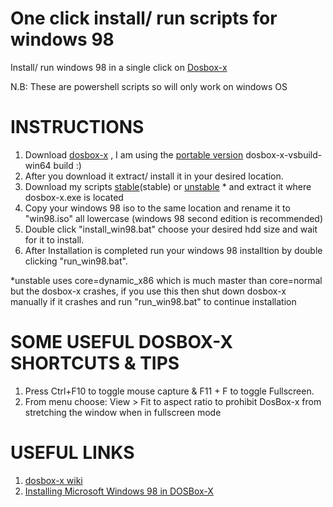 # One click install/ run scripts for windows 98

Install/ run windows 98 in a single click on [Dosbox-x](https://dosbox-x.com/)

N.B: These are powershell scripts so will only work on windows OS

# INSTRUCTIONS

1. Download [dosbox-x](https://github.com/joncampbell123/dosbox-x/releases) , I am using the [portable version](https://github.com/joncampbell123/dosbox-x/releases/download/dosbox-x-v0.84.1/dosbox-x-vsbuild-win64-20220701165137.zip) dosbox-x-vsbuild-win64 build :)
2. After you download it extract/ install it in your desired location.
3. Download my scripts [stable](https://github.com/MrDiagnose/Windows98-install-scripts-DosBox-X/releases/download/v1.0.3/win98_dosBox-x_script_v1.0.3.zip)(stable) or [unstable](https://github.com/MrDiagnose/Windows98-install-scripts-DosBox-X/releases/download/v1.0.3/win98_dosBox-x_script_v1.0.3.unstable.zip) * and extract it where dosbox-x.exe is located
4. Copy your windows 98 iso to the same location and rename it to "win98.iso" all lowercase (windows 98 second edition is recommended)
5. Double click "install_win98.bat" choose your desired hdd size and wait for it to install.
6. After Installation is completed run your windows 98 installtion by double clicking "run_win98.bat".

*unstable uses core=dynamic_x86 which is much master than core=normal but the dosbox-x crashes, if you use this then shut down dosbox-x manually if it crashes and run "run_win98.bat" to continue installation

# SOME USEFUL DOSBOX-X SHORTCUTS & TIPS

1. Press Ctrl+F10 to toggle mouse capture & F11 + F to toggle Fullscreen.
2. From menu choose: View > Fit to aspect ratio to prohibit DosBox-x from stretching the window when in fullscreen mode

# USEFUL LINKS
1. [dosbox-x wiki](https://dosbox-x.com/wiki/)
2. [Installing Microsoft Windows 98 in DOSBox-X](https://dosbox-x.com/wiki/Guide%3AInstalling-Windows-98)
